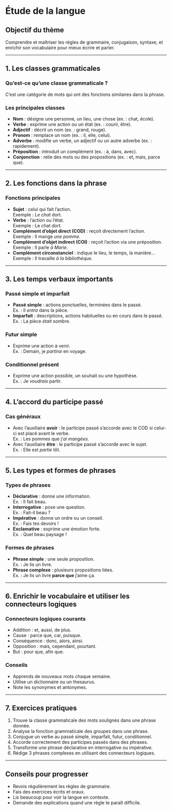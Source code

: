 # Étude de la langue

## Objectif du thème
Comprendre et maîtriser les règles de grammaire, conjugaison, syntaxe, et enrichir son vocabulaire pour mieux écrire et parler.

---

## 1. Les classes grammaticales

### Qu’est-ce qu’une classe grammaticale ?
C’est une catégorie de mots qui ont des fonctions similaires dans la phrase.

### Les principales classes
- **Nom** : désigne une personne, un lieu, une chose (ex. : chat, école).
- **Verbe** : exprime une action ou un état (ex. : courir, être).
- **Adjectif** : décrit un nom (ex. : grand, rouge).
- **Pronom** : remplace un nom (ex. : il, elle, celui).
- **Adverbe** : modifie un verbe, un adjectif ou un autre adverbe (ex. : rapidement).
- **Préposition** : introduit un complément (ex. : à, dans, avec).
- **Conjonction** : relie des mots ou des propositions (ex. : et, mais, parce que).

---

## 2. Les fonctions dans la phrase

### Fonctions principales
- **Sujet** : celui qui fait l’action.  
  Exemple : *Le chat* dort.
- **Verbe** : l’action ou l’état.  
  Exemple : Le chat *dort*.
- **Complément d’objet direct (COD)** : reçoit directement l’action.  
  Exemple : Il mange *une pomme*.
- **Complément d’objet indirect (COI)** : reçoit l’action via une préposition.  
  Exemple : Il parle *à Marie*.
- **Complément circonstanciel** : indique le lieu, le temps, la manière...  
  Exemple : Il travaille *à la bibliothèque*.

---

## 3. Les temps verbaux importants

### Passé simple et imparfait
- **Passé simple** : actions ponctuelles, terminées dans le passé.  
  Ex. : Il *entra* dans la pièce.
- **Imparfait** : descriptions, actions habituelles ou en cours dans le passé.  
  Ex. : La pièce *était* sombre.

### Futur simple
- Exprime une action à venir.  
  Ex. : Demain, je *partirai* en voyage.

### Conditionnel présent
- Exprime une action possible, un souhait ou une hypothèse.  
  Ex. : Je *voudrais* partir.

---

## 4. L’accord du participe passé

### Cas généraux
- Avec l’auxiliaire **avoir** : le participe passé s’accorde avec le COD si celui-ci est placé avant le verbe.  
  Ex. : Les pommes que j’*ai mangées*.
- Avec l’auxiliaire **être** : le participe passé s’accorde avec le sujet.  
  Ex. : Elle est *partie* tôt.

---

## 5. Les types et formes de phrases

### Types de phrases
- **Déclarative** : donne une information.  
  Ex. : Il fait beau.
- **Interrogative** : pose une question.  
  Ex. : Fait-il beau ?
- **Impérative** : donne un ordre ou un conseil.  
  Ex. : Fais tes devoirs !
- **Exclamative** : exprime une émotion forte.  
  Ex. : Quel beau paysage !

### Formes de phrases
- **Phrase simple** : une seule proposition.  
  Ex. : Je lis un livre.
- **Phrase complexe** : plusieurs propositions liées.  
  Ex. : Je lis un livre **parce que** j’aime ça.

---

## 6. Enrichir le vocabulaire et utiliser les connecteurs logiques

### Connecteurs logiques courants
- Addition : et, aussi, de plus.
- Cause : parce que, car, puisque.
- Conséquence : donc, alors, ainsi.
- Opposition : mais, cependant, pourtant.
- But : pour que, afin que.

### Conseils
- Apprends de nouveaux mots chaque semaine.
- Utilise un dictionnaire ou un thesaurus.
- Note les synonymes et antonymes.

---

## 7. Exercices pratiques

1. Trouve la classe grammaticale des mots soulignés dans une phrase donnée.
2. Analyse la fonction grammaticale des groupes dans une phrase.
3. Conjugue un verbe au passé simple, imparfait, futur, conditionnel.
4. Accorde correctement des participes passés dans des phrases.
5. Transforme une phrase déclarative en interrogative ou impérative.
6. Rédige 3 phrases complexes en utilisant des connecteurs logiques.

---

## Conseils pour progresser
- Revois régulièrement les règles de grammaire.
- Fais des exercices écrits et oraux.
- Lis beaucoup pour voir la langue en contexte.
- Demande des explications quand une règle te paraît difficile.

